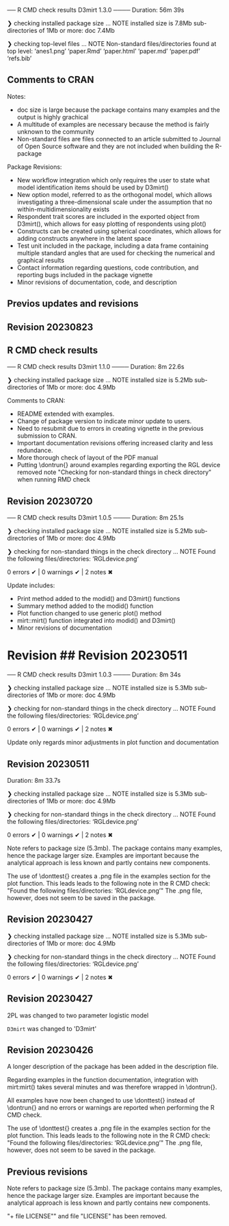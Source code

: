 ── R CMD check results D3mirt 1.3.0 ────
Duration: 56m 39s

❯ checking installed package size ... NOTE
    installed size is  7.8Mb
    sub-directories of 1Mb or more:
      doc   7.4Mb

❯ checking top-level files ... NOTE
  Non-standard files/directories found at top level:
    ‘anes1.png’ ‘paper.Rmd’ ‘paper.html’ ‘paper.md’ ‘paper.pdf’
    ‘refs.bib’

## Comments to CRAN

Notes:
- doc size is large because the package contains many examples and the output is highly grachical
- A multitude of examples are necessary because the method is fairly unknown to the community
- Non-standard files are files connected to an article submitted to Journal of Open Source software and they are not included when building the R-package

Package Revisions:
- New workflow integration which only requires the user to state what model identification items should be used by D3mirt()
- New option model, referred to as the orthogonal model, which allows investigating a three-dimensional scale under the assumption that no within-multidimensionality exists
- Respondent trait scores are included in the exported object from D3mirt(), which allows for easy plotting of respondents using plot()
- Constructs can be created using spherical coordinates, which allows for adding constructs anywhere in the latent space
- Test unit included in the package, including a data frame containing multiple standard angles that are used for checking the numerical and graphical results
- Contact information regarding questions, code contribution, and reporting bugs included in the package vignette
- Minor revisions of documentation, code, and description
    
    
## Previos updates and revisions

## Revision 20230823
## R CMD check results

── R CMD check results D3mirt 1.1.0 ────
Duration: 8m 22.6s

❯ checking installed package size ... NOTE
    installed size is  5.2Mb
    sub-directories of 1Mb or more:
      doc   4.9Mb

Comments to CRAN:
- README extended with examples.
- Change of package version to indicate minor update to users.
- Need to resubmit due to errors in creating vignette in the previous submission to CRAN.
- Important documentation revisions offering increased clarity and less redundance.
- More thorough check of layout of the PDF manual
- Putting \dontrun{} around examples regarding exporting the RGL device removed note "Checking for non-standard things in check directory" when running RMD check

## Revision 20230720
── R CMD check results D3mirt 1.0.5 ────
Duration: 8m 25.1s

❯ checking installed package size ... NOTE
    installed size is  5.2Mb
    sub-directories of 1Mb or more:
      doc   4.9Mb

❯ checking for non-standard things in the check directory ... NOTE
  Found the following files/directories:
    ‘RGLdevice.png’

0 errors ✔ | 0 warnings ✔ | 2 notes ✖

Update includes:
- Print method added to the modid() and D3mirt() functions
- Summary method added to the modid() function
- Plot function changed to use generic plot() method
- mirt::mirt() function integrated into modid() and D3mirt()
- Minor revisions of documentation


# Revision ## Revision 20230511
── R CMD check results D3mirt 1.0.3 ────
Duration: 8m 34s

❯ checking installed package size ... NOTE
    installed size is  5.3Mb
    sub-directories of 1Mb or more:
      doc   4.9Mb

❯ checking for non-standard things in the check directory ... NOTE
  Found the following files/directories:
    ‘RGLdevice.png’

0 errors ✔ | 0 warnings ✔ | 2 notes ✖

Update only regards minor adjustments in plot function and documentation

## Revision 20230511
Duration: 8m 33.7s

❯ checking installed package size ... NOTE
    installed size is  5.3Mb
    sub-directories of 1Mb or more:
      doc   4.9Mb

❯ checking for non-standard things in the check directory ... NOTE
  Found the following files/directories:
    ‘RGLdevice.png’

0 errors ✔ | 0 warnings ✔ | 2 notes ✖

Note refers to package size (5.3mb). The package contains many examples, hence the package larger size. Examples are important because the analytical approach is less known and partly contains new components.

The use of \donttest{} creates a .png file in the examples section for the plot function. This leads leads to the following note in the R CMD check: 
"Found the following files/directories:
    ‘RGLdevice.png’"
The .png file, however, does not seem to be saved in the package.


## Revision 20230427
❯ checking installed package size ... NOTE
    installed size is  5.3Mb
    sub-directories of 1Mb or more:
      doc   4.9Mb

❯ checking for non-standard things in the check directory ... NOTE
  Found the following files/directories:
    ‘RGLdevice.png’

0 errors ✔ | 0 warnings ✔ | 2 notes ✖


## Revision 20230427
2PL was changed to two parameter logistic model

`D3mirt` was changed to 'D3mirt'

## Revision 20230426

A longer description of the package has been added in the description file.

Regarding examples in the function documentation, integration with mirt:mirt() takes several minutes and was therefore wrapped in \dontrun{}. 

All examples have now been changed to use \donttest{} instead of \dontrun{} and no errors or warnings are reported when performing the R CMD check.

The use of \donttest{} creates a .png file in the examples section for the plot function. This leads leads to the following note in the R CMD check: 
"Found the following files/directories:
    ‘RGLdevice.png’"
The .png file, however, does not seem to be saved in the package.


## Previous revisions

Note refers to package size (5.3mb). The package contains many examples, hence the package larger size. Examples are important because the analytical approach is less known and partly contains new components.

"+ file LICENSE"" and file "LICENSE" has been removed.
